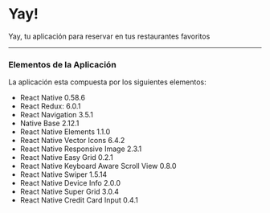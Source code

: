 # Yay!

Yay, tu aplicación para reservar en tus restaurantes favoritos

---

### Elementos de la Aplicación

La aplicación esta compuesta por los siguientes elementos:

- React Native 0.58.6
- React Redux: 6.0.1
- React Navigation 3.5.1
- Native Base 2.12.1
- React Native Elements 1.1.0
- React Native Vector Icons 6.4.2
- React Native Responsive Image 2.3.1
- React Native Easy Grid 0.2.1
- React Native Keyboard Aware Scroll View 0.8.0
- React Native Swiper 1.5.14
- React Native Device Info 2.0.0
- React Native Super Grid 3.0.4
- React Native Credit Card Input 0.4.1